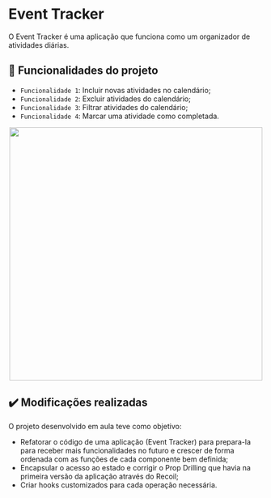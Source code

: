 # Event Tracker

O Event Tracker é uma aplicação que funciona como um organizador de atividades diárias.

## 🔨 Funcionalidades do projeto

- `Funcionalidade 1`: Incluir novas atividades no calendário;
- `Funcionalidade 2`: Excluir atividades do calendário;
- `Funcionalidade 3`: Filtrar atividades do calendário;
- `Funcionalidade 4`: Marcar uma atividade como completada.

<div align="center">
<img src="https://user-images.githubusercontent.com/99735564/181068386-99338498-0af0-48ea-bebf-e550c05a3ac3.png" width="500px"/>
</div>


## ✔️ Modificações realizadas

O projeto desenvolvido em aula teve como objetivo:

- Refatorar o código de uma aplicação (Event Tracker) para prepara-la para receber mais funcionalidades no futuro e crescer de forma ordenada com as funções de cada componente bem definida;
- Encapsular o acesso ao estado e corrigir o Prop Drilling que havia na primeira versão da aplicação através do Recoil;
- Criar hooks customizados para cada operação necessária.






